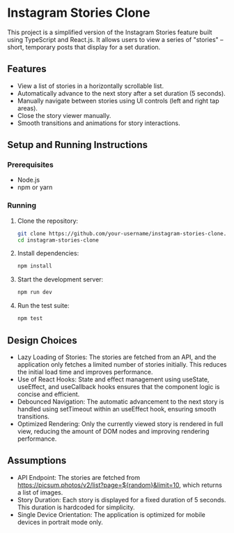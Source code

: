# Instagram Stories Clone

This project is a simplified version of the Instagram Stories feature built using TypeScript and React.js. It allows users to view a series of "stories" – short, temporary posts that display for a set duration.

## Features

- View a list of stories in a horizontally scrollable list.
- Automatically advance to the next story after a set duration (5 seconds).
- Manually navigate between stories using UI controls (left and right tap areas).
- Close the story viewer manually.
- Smooth transitions and animations for story interactions.

## Setup and Running Instructions

### Prerequisites

- Node.js 
- npm or yarn

### Running

1. Clone the repository:
   ```bash
   git clone https://github.com/your-username/instagram-stories-clone.git
   cd instagram-stories-clone

2. Install dependencies:
   ```bash
   npm install

4. Start the development server:
   ```bash
   npm run dev

6. Run the test suite:
   ```bash
   npm test

## Design Choices
- Lazy Loading of Stories: The stories are fetched from an API, and the application only fetches a limited number of stories initially. This reduces the initial load time and improves performance.
- Use of React Hooks: State and effect management using useState, useEffect, and useCallback hooks ensures that the component logic is concise and efficient.
- Debounced Navigation: The automatic advancement to the next story is handled using setTimeout within an useEffect hook, ensuring smooth transitions.
- Optimized Rendering: Only the currently viewed story is rendered in full view, reducing the amount of DOM nodes and improving rendering performance.

## Assumptions

- API Endpoint: The stories are fetched from https://picsum.photos/v2/list?page=${random}&limit=10, which returns a list of images.
- Story Duration: Each story is displayed for a fixed duration of 5 seconds. This duration is hardcoded for simplicity.
- Single Device Orientation: The application is optimized for mobile devices in portrait mode only.
